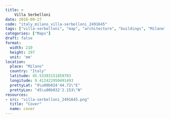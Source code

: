 ```yaml
---
title: > 
    Villa Serbelloni
date: 2018-09-27
code: "italy_milano_villa-serbelloni_2491645"
tags: ["villa-serbelloni", "map", "architecture", "buildings", "Milano", "Italy"]
categories: ["Maps"]
draft: false
format:
  width: 210
  height: 297
  unit: 'mm'
location:
  place: "Milano"
  country: "Italy"
  latitude: 45.53393151859703
  longitude: 9.412422950491493
  prettyLat: "9\u00b024'44.72\"E"
  prettyLon: "45\u00b032'2.153\"N"
resources:
- src: "villa-serbelloni_2491645.png"
  title: "Cover"
  name: cover
---
```

